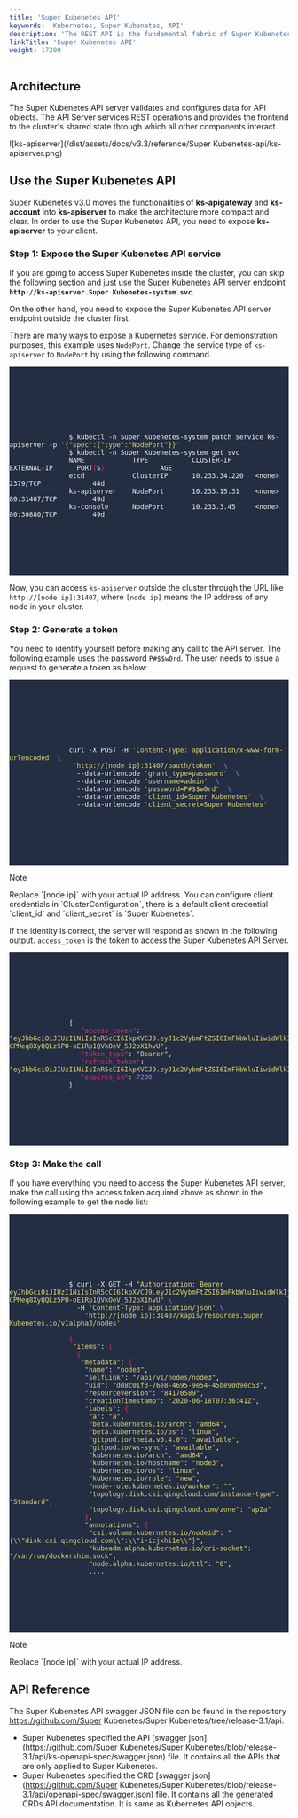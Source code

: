 ```yaml
---
title: 'Super Kubenetes API'
keywords: 'Kubernetes, Super Kubenetes, API'
description: 'The REST API is the fundamental fabric of Super Kubenetes. This guide shows you how to access the Super Kubenetes API server.'
linkTitle: 'Super Kubenetes API'
weight: 17200
---
```


## Architecture

The Super Kubenetes API server validates and configures data for API objects. The API Server services REST operations and provides the frontend to the cluster's shared state through which all other components interact.

![ks-apiserver](/dist/assets/docs/v3.3/reference/Super Kubenetes-api/ks-apiserver.png)

## Use the Super Kubenetes API

Super Kubenetes v3.0 moves the functionalities of **ks-apigateway** and **ks-account** into **ks-apiserver** to make the architecture more compact and clear. In order to use the Super Kubenetes API, you need to expose **ks-apiserver** to your client.

### Step 1: Expose the Super Kubenetes API service

If you are going to access Super Kubenetes inside the cluster, you can skip the following section and just use the Super Kubenetes API server endpoint **`http://ks-apiserver.Super Kubenetes-system.svc`**.

On the other hand, you need to expose the Super Kubenetes API server endpoint outside the cluster first.

There are many ways to expose a Kubernetes service. For demonstration purposes, this example uses `NodePort`. Change the service type of `ks-apiserver` to `NodePort` by using the following command.

<article className="highlight">
   <pre style="color: rgb(248, 248, 242); background: rgb(36, 46, 66); tab-size: 4;">
      <div className="copy-code-button" title="Copy Code"></div>
      <div className="code-over-div">
         <code>
            <p>
               $ kubectl -n Super Kubenetes-system patch service ks-apiserver -p <span style="color:#e6db74">'{"spec":{"type":"NodePort"}}'</span> 
               $ kubectl -n Super Kubenetes-system get svc
               NAME            TYPE           CLUSTER-IP      EXTERNAL-IP      PORT<span style="color:#f92672">(</span>S<span style="color:#f92672">)</span>              AGE
               etcd            ClusterIP      10.233.34.220   &lt;none&gt;           2379/TCP             44d
               ks-apiserver    NodePort       10.233.15.31    &lt;none&gt;           80:31407/TCP         49d
               ks-console      NodePort       10.233.3.45     &lt;none&gt;           80:30880/TCP         49d
            </p>
         </code>
      </div>
   </pre>
</article>

Now, you can access `ks-apiserver` outside the cluster through the URL like `http://[node ip]:31407`, where `[node ip]` means the IP address of any node in your cluster.

### Step 2: Generate a token

You need to identify yourself before making any call to the API server. The following example uses the password `P#$$w0rd`. The user needs to issue a request to generate a token as below:

<article className="highlight">
   <pre style="color: rgb(248, 248, 242); background: rgb(36, 46, 66); tab-size: 4;">
      <div className="copy-code-button" title="Copy Code"></div>
      <div className="code-over-div">
         <code>
            <p>
               curl -X POST -H <span style="color:#e6db74">'Content-Type: application/x-www-form-urlencoded'</span><span style="color:#ae81ff">&nbsp;\</span> 
               <span style="color:#ae81ff"></span><span style="color:#e6db74">&nbsp;<span></span><a style="color:#e6db74; cursor:text;">'http://<span>[</span>node ip]:31407/oauth/token'</a></span> <span style="color:#ae81ff">&nbsp;\
               </span><span style="color:#ae81ff"></span>  --data-urlencode <span style="color:#e6db74">'grant_type=password'</span> <span style="color:#ae81ff">&nbsp;\
               </span><span style="color:#ae81ff"></span>  --data-urlencode <span style="color:#e6db74">'username=admin'</span> <span style="color:#ae81ff">&nbsp;\
               </span><span style="color:#ae81ff"></span>  --data-urlencode <span style="color:#e6db74">'password=P#$$w0rd'</span> <span style="color:#ae81ff">&nbsp;\
               </span><span style="color:#ae81ff"></span>  --data-urlencode <span style="color:#e6db74">'client_id=Super Kubenetes'</span> <span style="color:#ae81ff">&nbsp;\
               </span><span style="color:#ae81ff"></span>  --data-urlencode <span style="color:#e6db74">'client_secret=Super Kubenetes'</span>
            </p>
         </code>
      </div>
   </pre>
</article>

<div className="notices note">
  <p>Note</p>
  <div>
    Replace `[node ip]` with your actual IP address. You can configure client credentials in `ClusterConfiguration`, there is a default client credential `client_id` and `client_secret` is `Super Kubenetes`.
  </div>
</div>

If the identity is correct, the server will respond as shown in the following output. `access_token` is the token to access the Super Kubenetes API Server.

<article className="highlight">
   <pre style="color: rgb(248, 248, 242); background: rgb(36, 46, 66); tab-size: 4;">
      <div className="copy-code-button" title="Copy Code"></div>
      <div className="code-over-div">
         <code>
            <p>
               {
                  <span style="color:#f92672">"access_token"</span>: <span style="color:#e6db74">"eyJhbGciOiJIUzI1NiIsInR5cCI6IkpXVCJ9.eyJ1c2VybmFtZSI6ImFkbWluIiwidWlkIjoiYTlhNjJmOTEtYWQ2Yi00MjRlLWIxNWEtZTFkOTcyNmUzNDFhIiwidG9rZW5fdHlwZSI6ImFjY2Vzc190b2tlbiIsImV4cCI6MTYwMDg1MjM5OCwiaWF0IjoxNjAwODQ1MTk4LCJpc3MiOiJrdWJlc3BoZXJlIiwibmJmIjoxNjAwODQ1MTk4fQ.Hcyf-CPMeq8XyQQLz5PO-oE1Rp1QVkOeV_5J2oX1hvU"</span>,
                  <span style="color:#f92672">"token_type"</span>: <span style="color:#e6db74">"Bearer"</span>,
                  <span style="color:#f92672">"refresh_token"</span>: <span style="color:#e6db74">"eyJhbGciOiJIUzI1NiIsInR5cCI6IkpXVCJ9.eyJ1c2VybmFtZSI6ImFkbWluIiwidWlkIjoiYTlhNjJmOTEtYWQ2Yi00MjRlLWIxNWEtZTFkOTcyNmUzNDFhIiwidG9rZW5fdHlwZSI6InJlZnJlc2hfdG9rZW4iLCJleHAiOjE2MDA4NTk1OTgsImlhdCI6MTYwMDg0NTE5OCwiaXNzIjoia3ViZXNwaGVyZSIsIm5iZiI6MTYwMDg0NTE5OH0.PerssCLVXJD7BuCF3Ow8QUNYLQxjwqC8m9iOkRRD6Tc"</span>,
                  <span style="color:#f92672">"expires_in"</span>: <span style="color:#ae81ff">7200</span> 
               }
            </p>
         </code>
      </div>
   </pre>
</article>

### Step 3: Make the call

If you have everything you need to access the Super Kubenetes API server, make the call using the access token acquired above as shown in the following example to get the node list:

<article className="highlight">
   <pre style="color: rgb(248, 248, 242); background: rgb(36, 46, 66); tab-size: 4;">
      <div className="copy-code-button" title="Copy Code"></div>
      <div className="code-over-div">
         <code>
            <p>
               $ curl -X GET -H <span style="color:#e6db74">"Authorization: Bearer eyJhbGciOiJIUzI1NiIsInR5cCI6IkpXVCJ9.eyJ1c2VybmFtZSI6ImFkbWluIiwidWlkIjoiYTlhNjJmOTEtYWQ2Yi00MjRlLWIxNWEtZTFkOTcyNmUzNDFhIiwidG9rZW5fdHlwZSI6ImFjY2Vzc190b2tlbiIsImV4cCI6MTYwMDg1MjM5OCwiaWF0IjoxNjAwODQ1MTk4LCJpc3MiOiJrdWJlc3BoZXJlIiwibmJmIjoxNjAwODQ1MTk4fQ.Hcyf-CPMeq8XyQQLz5PO-oE1Rp1QVkOeV_5J2oX1hvU"</span> <span style="color:#ae81ff">\
               </span><span style="color:#ae81ff"></span>  -H <span style="color:#e6db74">'Content-Type: application/json'</span><span style="color:#ae81ff">&nbsp;\
               </span><span style="color:#ae81ff"></span>  <span style="color:#e6db74">&nbsp;&nbsp;'<a style="color:#e6db74; cursor:text;">http://[node</a> ip]:31407/kapis/resources.Super Kubenetes.io/v1alpha3/nodes'</span> 
               <span></span> 
               <span style="color:#f92672">{</span> 
               <span style="color:#e6db74">&nbsp;"items"</span>: <span style="color:#f92672">[</span> 
               <span style="color:#f92672">&nbsp;&nbsp;{</span> 
               <span style="color:#e6db74">&nbsp;&nbsp;&nbsp;"metadata"</span>: <span style="color:#f92672">{</span> 
               <span style="color:#e6db74">&nbsp;&nbsp;&nbsp;&nbsp;"name"</span>: <span style="color:#e6db74">"node3"</span>, 
               <span style="color:#e6db74">&nbsp;&nbsp;&nbsp;&nbsp;"selfLink"</span>: <span style="color:#e6db74">"/api/v1/nodes/node3"</span>, 
               <span style="color:#e6db74">&nbsp;&nbsp;&nbsp;&nbsp;"uid"</span>: <span style="color:#e6db74">"dd8c01f3-76e8-4695-9e54-45be90d9ec53"</span>, 
               <span style="color:#e6db74">&nbsp;&nbsp;&nbsp;&nbsp;"resourceVersion"</span>: <span style="color:#e6db74">"84170589"</span>, 
               <span style="color:#e6db74">&nbsp;&nbsp;&nbsp;&nbsp;"creationTimestamp"</span>: <span style="color:#e6db74">"2020-06-18T07:36:41Z"</span>, 
               <span style="color:#e6db74">&nbsp;&nbsp;&nbsp;&nbsp;"labels"</span>: <span style="color:#f92672">{</span> 
               <span style="color:#e6db74">&nbsp;&nbsp;&nbsp;&nbsp;&nbsp;"a"</span>: <span style="color:#e6db74">"a"</span>, 
               <span style="color:#e6db74">&nbsp;&nbsp;&nbsp;&nbsp;&nbsp;"beta.kubernetes.io/arch"</span>: <span style="color:#e6db74">"amd64"</span>, 
               <span style="color:#e6db74">&nbsp;&nbsp;&nbsp;&nbsp;&nbsp;"beta.kubernetes.io/os"</span>: <span style="color:#e6db74">"linux"</span>, 
               <span style="color:#e6db74">&nbsp;&nbsp;&nbsp;&nbsp;&nbsp;"gitpod.io/theia.v0.4.0"</span>: <span style="color:#e6db74">"available"</span>, 
               <span style="color:#e6db74">&nbsp;&nbsp;&nbsp;&nbsp;&nbsp;"gitpod.io/ws-sync"</span>: <span style="color:#e6db74">"available"</span>, 
               <span style="color:#e6db74">&nbsp;&nbsp;&nbsp;&nbsp;&nbsp;"kubernetes.io/arch"</span>: <span style="color:#e6db74">"amd64"</span>, 
               <span style="color:#e6db74">&nbsp;&nbsp;&nbsp;&nbsp;&nbsp;"kubernetes.io/hostname"</span>: <span style="color:#e6db74">"node3"</span>, 
               <span style="color:#e6db74">&nbsp;&nbsp;&nbsp;&nbsp;&nbsp;"kubernetes.io/os"</span>: <span style="color:#e6db74">"linux"</span>, 
               <span style="color:#e6db74">&nbsp;&nbsp;&nbsp;&nbsp;&nbsp;"kubernetes.io/role"</span>: <span style="color:#e6db74">"new"</span>, 
               <span style="color:#e6db74">&nbsp;&nbsp;&nbsp;&nbsp;&nbsp;"node-role.kubernetes.io/worker"</span>: <span style="color:#e6db74">""</span>, 
               <span style="color:#e6db74">&nbsp;&nbsp;&nbsp;&nbsp;&nbsp;"topology.disk.csi.qingcloud.com/instance-type"</span>: <span style="color:#e6db74">"Standard"</span>, 
               <span style="color:#e6db74">&nbsp;&nbsp;&nbsp;&nbsp;&nbsp;"topology.disk.csi.qingcloud.com/zone"</span>: <span style="color:#e6db74">"ap2a"</span> 
               <span style="color:#f92672">&nbsp;&nbsp;&nbsp;&nbsp;}</span>, 
               <span style="color:#e6db74">&nbsp;&nbsp;&nbsp;&nbsp;"annotations"</span>: <span style="color:#f92672">{</span> 
               <span style="color:#e6db74">&nbsp;&nbsp;&nbsp;&nbsp;&nbsp;"csi.volume.kubernetes.io/nodeid"</span>: <span style="color:#e6db74">"{\\"disk.csi.qingcloud.com\\":\\"i-icjxhi1e\\"}"</span>, 
               <span style="color:#e6db74">&nbsp;&nbsp;&nbsp;&nbsp;&nbsp;"kubeadm.alpha.kubernetes.io/cri-socket"</span>: <span style="color:#e6db74">"/var/run/dockershim.sock"</span>, 
               <span style="color:#e6db74">&nbsp;&nbsp;&nbsp;&nbsp;&nbsp;"node.alpha.kubernetes.io/ttl"</span>: <span style="color:#e6db74">"0"</span>, 
               &nbsp;&nbsp;&nbsp;&nbsp;&nbsp;....
            </p>
         </code>
      </div>
   </pre>
</article>

<div className="notices note">
  <p>Note</p>
  <div>
    Replace `[node ip]` with your actual IP address.
  </div>
</div>

## API Reference

The Super Kubenetes API swagger JSON file can be found in the repository https://github.com/Super Kubenetes/Super Kubenetes/tree/release-3.1/api.

- Super Kubenetes specified the API [swagger json](https://github.com/Super Kubenetes/Super Kubenetes/blob/release-3.1/api/ks-openapi-spec/swagger.json) file. It contains all the APIs that are only applied to Super Kubenetes.
- Super Kubenetes specified the CRD [swagger json](https://github.com/Super Kubenetes/Super Kubenetes/blob/release-3.1/api/openapi-spec/swagger.json) file. It contains all the generated CRDs API documentation. It is same as Kubernetes API objects.
